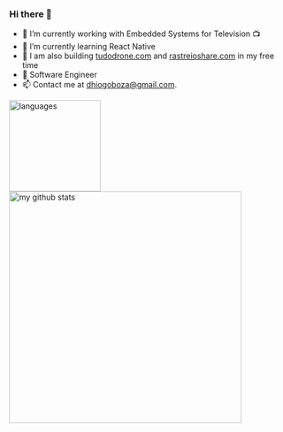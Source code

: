 ### Hi there 👋

- :telescope: I’m currently working with Embedded Systems for Television :tv:
- :seedling: I’m currently learning React Native
- 💬 I am also building [tudodrone.com](https://tudodrone.com) and [rastreioshare.com](https://rastreioshare.com) in my free time
- :robot: Software Engineer
- 📫 Contact me at dhiogoboza@gmail.com.

<!-- status codes -->
<p>
    <img src="https://github-readme-stats.vercel.app/api/top-langs/?username=dhiogoboza&layout=compact" alt="languages" height="165">
    <img src="https://github-readme-stats.vercel.app/api?username=dhiogoboza&show_icons=true&layout=compact" alt="my github stats" width="420"/>&nbsp;
</p>
